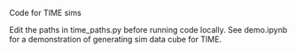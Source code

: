 Code for TIME sims

Edit the paths in time_paths.py before running code locally.
See demo.ipynb for a demonstration of generating sim data cube for TIME.
